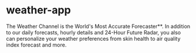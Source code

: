 # weather-app
The Weather Channel is the World's Most Accurate Forecaster**. In addition to our daily forecasts, hourly details and 24-Hour Future Radar, you also can personalize your weather preferences from skin health to air quality index forecast and more.
